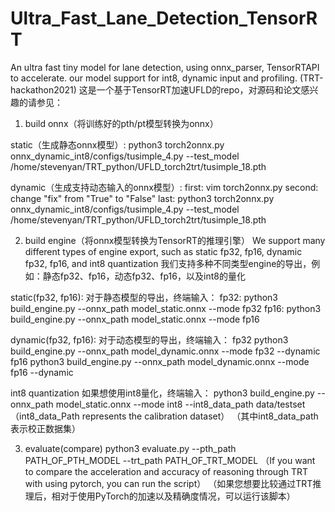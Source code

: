 # Ultra_Fast_Lane_Detection_TensorRT
An ultra fast tiny model for lane detection, using onnx_parser, TensorRTAPI to accelerate. our model support for int8, dynamic input and profiling. (TRT-hackathon2021)
这是一个基于TensorRT加速UFLD的repo，对源码和论文感兴趣的请参见：


1. build onnx（将训练好的pth/pt模型转换为onnx）

static（生成静态onnx模型）:
python3 torch2onnx.py onnx_dynamic_int8/configs/tusimple_4.py --test_model /home/stevenyan/TRT_python/UFLD_torch2trt/tusimple_18.pth

dynamic（生成支持动态输入的onnx模型）:
first: vim torch2onnx.py
second: change "fix" from "True" to "False"
last: python3 torch2onnx.py onnx_dynamic_int8/configs/tusimple_4.py --test_model /home/stevenyan/TRT_python/UFLD_torch2trt/tusimple_18.pth



2. build engine（将onnx模型转换为TensorRT的推理引擎）
We support many different types of engine export, such as static fp32, fp16, dynamic fp32, fp16, and int8 quantization
我们支持多种不同类型engine的导出，例如：静态fp32、fp16，动态fp32、fp16，以及int8的量化

static(fp32, fp16):
对于静态模型的导出，终端输入：
fp32:
python3 build_engine.py --onnx_path model_static.onnx --mode fp32
fp16:
python3 build_engine.py --onnx_path model_static.onnx --mode fp16

dynamic(fp32, fp16):
对于动态模型的导出，终端输入：
fp32
python3 build_engine.py --onnx_path model_dynamic.onnx --mode fp32 --dynamic
fp16
python3 build_engine.py --onnx_path model_dynamic.onnx --mode fp16 --dynamic

int8 quantization
如果想使用int8量化，终端输入：
python3 build_engine.py --onnx_path model_static.onnx --mode int8 --int8_data_path data/testset
（int8_data_Path represents the calibration dataset）
（其中int8_data_path表示校正数据集）



3. evaluate(compare)
python3 evaluate.py --pth_path PATH_OF_PTH_MODEL --trt_path PATH_OF_TRT_MODEL
（If you want to compare the acceleration and accuracy of reasoning through TRT with using pytorch, you can run the script）
（如果您想要比较通过TRT推理后，相对于使用PyTorch的加速以及精确度情况，可以运行该脚本）
